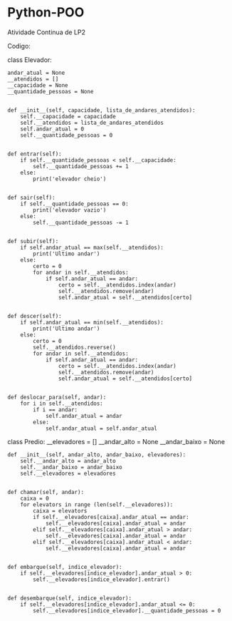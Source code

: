 # Python-POO
Atividade Continua de LP2

Codigo:

class Elevador:

    andar_atual = None
    __atendidos = []
    __capacidade = None     
    __quantidade_pessoas = None 


    def __init__(self, capacidade, lista_de_andares_atendidos):
        self.__capacidade = capacidade
        self.__atendidos = lista_de_andares_atendidos
        self.andar_atual = 0
        self.__quantidade_pessoas = 0


    def entrar(self):                                       
        if self.__quantidade_pessoas < self.__capacidade:
            self.__quantidade_pessoas += 1
        else:
            print('elevador cheio')


    def sair(self):                                         
        if self.__quantidade_pessoas == 0:
            print('elevador vazio')
        else:
            self.__quantidade_pessoas -= 1


    def subir(self):                                        
        if self.andar_atual == max(self.__atendidos):
            print('Ultimo andar')
        else:
            certo = 0
            for andar in self.__atendidos:
                if self.andar_atual == andar:
                    certo = self.__atendidos.index(andar)
                    self.__atendidos.remove(andar)
                    self.andar_atual = self.__atendidos[certo]           


    def descer(self):                                       
        if self.andar_atual == min(self.__atendidos):
            print('Ultimo andar')
        else:
            certo = 0
            self.__atendidos.reverse()
            for andar in self.__atendidos:
                if self.andar_atual == andar:
                    certo = self.__atendidos.index(andar)
                    self.__atendidos.remove(andar)
                    self.andar_atual = self.__atendidos[certo]


    def deslocar_para(self, andar):                         
        for i in self.__atendidos:
            if i == andar:
                self.andar_atual = andar
            else:
                self.andar_atual = self.andar_atual


class Predio:
    __elevadores = []
    __andar_alto = None
    __andar_baixo = None


    def __init__(self, andar_alto, andar_baixo, elevadores):
        self.__andar_alto = andar_alto
        self.__andar_baixo = andar_baixo
        self.__elevadores = elevadores


    def chamar(self, andar):                                
        caixa = 0
        for elevators in range (len(self.__elevadores)):
            caixa = elevators
            if self.__elevadores[caixa].andar_atual == andar:
                self.__elevadores[caixa].andar_atual = andar
            elif self.__elevadores[caixa].andar_atual > andar:
                self.__elevadores[caixa].andar_atual = andar
            elif self.__elevadores[caixa].andar_atual < andar:
                self.__elevadores[caixa].andar_atual = andar


    def embarque(self, indice_elevador):                    
        if self.__elevadores[indice_elevador].andar_atual > 0:
            self.__elevadores[indice_elevador].entrar()          


    def desembarque(self, indice_elevador):                 
        if self.__elevadores[indice_elevador].andar_atual <= 0:
            self.__elevadores[indice_elevador].__quantidade_pessoas = 0
